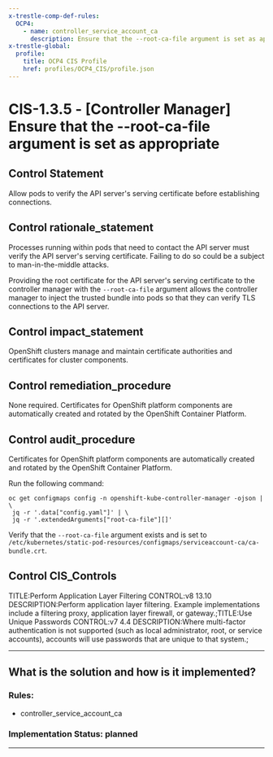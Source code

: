 ```yaml
---
x-trestle-comp-def-rules:
  OCP4:
    - name: controller_service_account_ca
      description: Ensure that the --root-ca-file argument is set as appropriate
x-trestle-global:
  profile:
    title: OCP4 CIS Profile
    href: profiles/OCP4_CIS/profile.json
---
```


# CIS-1.3.5 - \[Controller Manager\] Ensure that the --root-ca-file argument is set as appropriate

## Control Statement

Allow pods to verify the API server's serving certificate before establishing connections.

## Control rationale_statement

Processes running within pods that need to contact the API server must verify the API server's serving certificate. Failing to do so could be a subject to man-in-the-middle attacks.

Providing the root certificate for the API server's serving certificate to the controller manager with the `--root-ca-file` argument allows the controller manager to inject the trusted bundle into pods so that they can verify TLS connections to the API server.

## Control impact_statement

OpenShift clusters manage and maintain certificate authorities and certificates for cluster components.

## Control remediation_procedure

None required. Certificates for OpenShift platform components are automatically created and rotated by the OpenShift Container Platform.

## Control audit_procedure

Certificates for OpenShift platform components are automatically created and rotated by the OpenShift Container Platform. 

Run the following command:

```
oc get configmaps config -n openshift-kube-controller-manager -ojson | \
 jq -r '.data["config.yaml"]' | \
 jq -r '.extendedArguments["root-ca-file"][]'
```

Verify that the `--root-ca-file` argument exists and is set to `/etc/kubernetes/static-pod-resources/configmaps/serviceaccount-ca/ca-bundle.crt`.

## Control CIS_Controls

TITLE:Perform Application Layer Filtering CONTROL:v8 13.10 DESCRIPTION:Perform application layer filtering. Example implementations include a filtering proxy, application layer firewall, or gateway.;TITLE:Use Unique Passwords CONTROL:v7 4.4 DESCRIPTION:Where multi-factor authentication is not supported (such as local administrator, root, or service accounts), accounts will use passwords that are unique to that system.;

______________________________________________________________________

## What is the solution and how is it implemented?

<!-- For implementation status enter one of: implemented, partial, planned, alternative, not-applicable -->

<!-- Note that the list of rules under ### Rules: is read-only and changes will not be captured after assembly to JSON -->

<!-- Add control implementation description here for control: CIS-1.3.5 -->

### Rules:

  - controller_service_account_ca

### Implementation Status: planned

______________________________________________________________________
